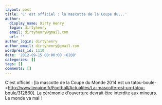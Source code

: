 ```yaml
---
layout: post
title: 'C''est officiel : la mascotte de la Coupe du...'
author:
  display_name: Dirty Henry
  login: dirtyhenry
  email: dirtyhenry@gmail.com
  url: ''
author_login: dirtyhenry
author_email: dirtyhenry@gmail.com
wordpress_id: 1110
date: '2012-09-15 08:00:00 +0200'
categories: []
tags: []
comments: []
---
```

C'est officiel : [la mascotte de la Coupe du Monde 2014 est un tatou-boule->http://www.lequipe.fr/Football/Actualites/La-mascotte-est-un-tatou-boule/312860]. La cérémonie d'ouverture devrait être interdite aux mineurs. Le monde va mal !
